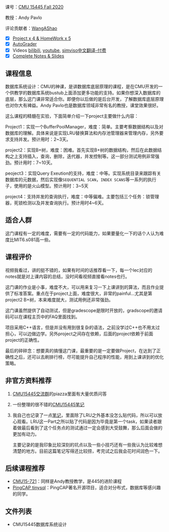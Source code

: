 课号：[CMU 15445 Fall 2020](https://15445.courses.cs.cmu.edu/fall2020/) 

教授：Andy Pavlo 

评论贡献者：[WangAShao](https://github.com/WangAShao)

- [X] [Project x 4 & HomeWork x 5](https://15445.courses.cs.cmu.edu/fall2020/assignments.html)
- [X] [AutoGrader](https://www.gradescope.com/courses/195440) 
- [X] Videos [bilibili](https://www.bilibili.com/video/BV1q741127SQ), [youtube](https://www.youtube.com/watch?v=oeYBdghaIjc), [simviso中文翻译-付费](https://www.simtoco.com/#/albums?id=1000013)
- [X] [Complete Notes & Slides](https://15445.courses.cs.cmu.edu/fall2020/schedule.html#)

## 课程信息

数据库系统设计：CMU的神课，是讲数据库底层原理的课程，是在CMU开发的一个供教学的数据库系统bustub上面添加更多功能的支持。如果你想深入数据库的底层，那么这门课非常适合你。即便你以后做的是后台开发，了解数据库底层原理也对你大有裨益。Andy Pavlo也是数据库领域非常有名的教授，课堂效果很好。

这么课程的精髓在实验，下面简单介绍一下project主要做什么内容：

Project1：实现一个BufferPoolManager，难度：简单。主要考察数据结构以及对数据库的理解。具体来说是实现LRU替换算法和内存池管理器来管理内存，另外要求支持并发。预计用时：2~3天。

project2：实现B+树，难度：困难。首先实现B+树的数据结构，然后在此数据结构之上支持插入，查询，删除，迭代器，并发控制等。这一部分测试用例非常强劲。预计用时：7~10天。

peoject3：实现Query Exeution的支持，难度：中等。实现系统目录来跟踪有关数据库的元数据，然后实现像`SEQUENTIAL SCAN`，`INDEX SCANS`等一系列的执行子，使用的是火山模型。预计用时：3~5天

project4：支持并发的查询执行，难度：中等偏难。主要包括三个任务：锁管理器，死锁检测以及并发查询执行。预计用时4~6天。

## 适合人群

这门课程有一定的难度，需要有一定的代码能力，如果要量化一下的话个人认为难度比MIT6.s081高一些。

## 课程评价

视频我看过，讲的挺不错的，如果有时间的话推荐看一下，每一个lec对应的notes就是对上课内容的总结，没时间看视频直接看notes也行。

这门课的作业是小事，难度不大，可以用来复习一下上课讲到的算法，而且作业提供了标准答案。重点在于project上面，难度很大，非常的painful...尤其是第project2 B+树，本来难度就大，测试用例还非常强劲。

这门课虽然提供了自动测试，但是gradescope是限时开放的，gradscope的邀请码可以在课程主页中的FAQ里面找到。

项目采用C++语言，但是并没有用到很复杂的语法，之前没学过C++也不用太过担心，可以边做边学。另外project之间存在依赖，后面的project依赖于前面project的正确性。

最后的碎碎念：想要真的搞懂这门课，最重要的是一定要做Project，在达到了正确性之后，还可以去刷排行榜，尽可能提升自己程序的性能，用到上课讲到的优化策略。

## 非官方资料推荐

1. [CMU15445交流群](https://zhuanlan.zhihu.com/p/366484273)的piazza里面有大量优质问答

2. 一份整理的很不错的[CMU15445笔记](https://zhenghe.gitbook.io/open-courses/cmu-15-445-645-database-systems/relational-data-model)

3. 我自己也记录了一点[笔记](https://www.zhihu.com/column/c_1389608400238546945)，里面除了LRU之外基本没怎么贴代码，所以可以放心观看。LRU这一Part之所以贴了代码是因为毕竟是第一个task，如果读者跟着做最后看到了这个任务点的测试通过一定会感到大受鼓舞，那么后面会做的更加有动力。

   主要记录的是我印象比较深刻的坑点以及一些小技巧还有一些我认为比较难想清楚的地方。目前这篇笔记写得还比较捞，考完试之后我会花时间润色一下。

## 后续课程推荐

- [CMU15-721](https://15721.courses.cs.cmu.edu/spring2020/)：同样是Andy教授教学，是445的进阶课程
- [PingCAP tinysql](https://university.pingcap.com/talent-plan/implement-a-mini-distributed-relational-database)：PingCAP著名开源项目，适合对分布式，数据库等感兴趣的同学。

## 文件列表

- CMU15445数据库系统设计
